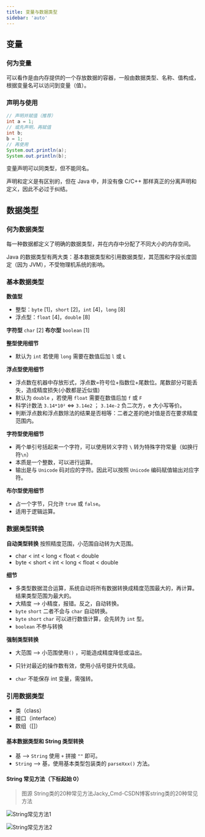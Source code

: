 ```yaml
---
title: 变量与数据类型
sidebar: 'auto'
---
```


## 变量

### 何为变量

可以看作是由内存提供的一个存放数据的容器，一般由数据类型、名称、值构成，根据变量名可以访问到变量（值）。

### 声明与使用

```java
// 声明并赋值（推荐）
int a = 1;
// 或先声明，再赋值
int b;
b = 1;
// 再使用
System.out.println(a);
System.out.println(b);
```

变量声明可以同类型，但不能同名。

声明和定义是有区别的，但在 Java 中，并没有像 C/C++ 那样真正的分离声明和定义，因此不必过于纠结。

## 数据类型

### 何为数据类型

每一种数据都定义了明确的数据类型，并在内存中分配了不同大小的内存空间。

Java 的数据类型有两大类：基本数据类型和引用数据类型，其范围和字段长度固定（因为 JVM），不受物理机系统的影响。

### 基本数据类型

**数值型**

- 整型：`byte` [1]，`short` [2]，`int` [4]，`long` [8]
- 浮点型：`float` [4]，`double` [8]

**字符型** `char` [2]
**布尔型** `boolean` [1]

**整型使用细节**

- 默认为 `int` 若使用 `long` 需要在数值后加 `l` 或 `L`

**浮点型使用细节**

- 浮点数在机器中存放形式，浮点数=符号位+指数位+尾数位。尾数部分可能丢失，造成精度损失(小数都是近似值)
- 默认为 `double` ，若使用 `float` 需要在数值后加 `f` 或 `F`
- 科学计数法 `3.14*10²` <=> `3.14e2` ； `3.14e-2` 负二次方，e 大小写等价。
- 判断浮点数和浮点数除法的结果是否相等：二者之差的绝对值是否在要求精度范围内。

**字符型使用细节**

- 两个单引号括起来一个字符，可以使用转义字符 `\` 转为特殊字符常量（如换行符`\n`）
- 本质是一个整数，可以进行运算。
- 输出是与 `Unicode` 码对应的字符。因此可以按照 `Unicode` 编码赋值输出对应字符。

**布尔型使用细节**

- 占一个字节，只允许 `true` 或 `false`。
- 适用于逻辑运算。

### 数据类型转换

**自动类型转换** 按照精度范围，小范围自动转为大范围。

- char < int < long < float < double
- byte < short < int < long < float < double

**细节**

- 多类型数据混合运算，系统自动将所有数据转换成精度范围最大的，再计算。结果类型范围为最大的。
- 大精度 --> 小精度，报错。反之，自动转换。
- `byte` `short` 二者不会与 `char` 自动转换。
- `byte` `short` `char` 可以进行数值计算，会先转为 `int` 型。
- `boolean` 不参与转换

**强制类型转换**

- 大范围 --> 小范围使用`()` ，可能造成精度降低或溢出。

- 只针对最近的操作数有效，使用小括号提升优先级。

- `char` 不能保存 int 变量，需强转。

### 引用数据类型

- 类（class）
- 接口（interface）
- 数组（[]）

#### 基本数据类型和 String 类型转换

- 基 --> `String` 使用 `+` 拼接 `""` 即可。
- `String` --> 基，使用基本类型包装类的 `parseXxx()` 方法。

#### String 常见方法（下标起始 0）

> 图源 String类的20种常见方法Jacky_Cmd-CSDN博客string类的20种常见方法

![String常见方法1](https://bn1303files.storage.live.com/y4mu8qR4TME7w-hsqkDyh-4q2INCUR2woucRwN9tVuP6KXDrbIpIGLE1s4olWQAx_ffeOK_qY9iQ1pt3qqkQyjvv8DWCJkIQ6UXyMmWKsxy2wequNMuiEs5g3B3qVaVIu2CG0LZ3rVcWo76OSowBcGhBWMt764Eszc80dwoX0klp-PpVqvLZ5CXOyEZXnBxSZOx?width=852&height=479&cropmode=none)

![String常见方法2](https://bn1303files.storage.live.com/y4mgb4q3dFo9rKvfFQ_wN3Y1FjrcVz22LxT-AoverRMCsin3bN5-UAwLnwGFLoAfcFQ2N_m_YxPqMMmMA_CqAYNTyimK-osCuT-LoIxi2m8CqyieKqZ24-isry4y00f6UY4RsGZf88whHfgY1z_dfrqHipx-6c4qP8Z-7pqxMglFYlPAkmoirzkNQXO1tLj8DqW?width=619&height=469&cropmode=none)

